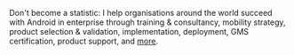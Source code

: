 Don't become a statistic: I help organisations around the world succeed with Android in enterprise through training & consultancy, mobility strategy, product selection & validation, implementation, deployment, GMS certification, product support, and [more](/support).
